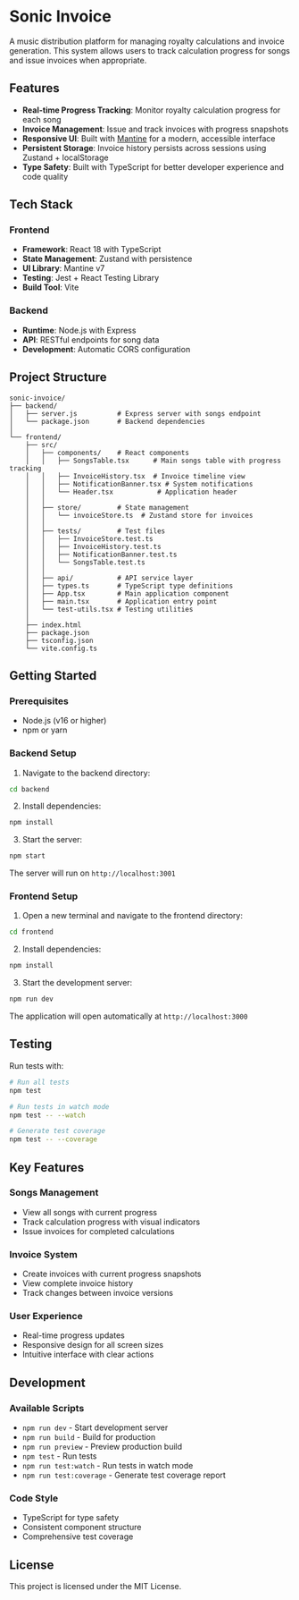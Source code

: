 # Sonic Invoice

A music distribution platform for managing royalty calculations and invoice generation. This system allows users to track calculation progress for songs and issue invoices when appropriate.

## Features

- **Real-time Progress Tracking**: Monitor royalty calculation progress for each song
- **Invoice Management**: Issue and track invoices with progress snapshots
- **Responsive UI**: Built with [Mantine](https://mantine.dev/) for a modern, accessible interface
- **Persistent Storage**: Invoice history persists across sessions using Zustand + localStorage
- **Type Safety**: Built with TypeScript for better developer experience and code quality

## Tech Stack

### Frontend
- **Framework**: React 18 with TypeScript
- **State Management**: Zustand with persistence
- **UI Library**: Mantine v7
- **Testing**: Jest + React Testing Library
- **Build Tool**: Vite

### Backend
- **Runtime**: Node.js with Express
- **API**: RESTful endpoints for song data
- **Development**: Automatic CORS configuration

## Project Structure

```
sonic-invoice/
├── backend/
│   ├── server.js          # Express server with songs endpoint
│   └── package.json       # Backend dependencies
│
└── frontend/
    ├── src/
    │   ├── components/    # React components
    │   │   ├── SongsTable.tsx      # Main songs table with progress tracking
    │   │   ├── InvoiceHistory.tsx  # Invoice timeline view
    │   │   ├── NotificationBanner.tsx # System notifications
    │   │   └── Header.tsx           # Application header
    │   │
    │   ├── store/         # State management
    │   │   └── invoiceStore.ts  # Zustand store for invoices
    │   │
    │   ├── tests/         # Test files
    │   │   ├── InvoiceStore.test.ts
    │   │   ├── InvoiceHistory.test.ts
    │   │   ├── NotificationBanner.test.ts
    │   │   └── SongsTable.test.ts
    │   │
    │   ├── api/           # API service layer
    │   ├── types.ts       # TypeScript type definitions
    │   ├── App.tsx        # Main application component
    │   ├── main.tsx       # Application entry point
    │   └── test-utils.tsx # Testing utilities
    │
    ├── index.html
    ├── package.json
    ├── tsconfig.json
    └── vite.config.ts
```

## Getting Started

### Prerequisites
- Node.js (v16 or higher)
- npm or yarn

### Backend Setup

1. Navigate to the backend directory:
```bash
cd backend
```

2. Install dependencies:
```bash
npm install
```

3. Start the server:
```bash
npm start
```

The server will run on `http://localhost:3001`

### Frontend Setup

1. Open a new terminal and navigate to the frontend directory:
```bash
cd frontend
```

2. Install dependencies:
```bash
npm install
```

3. Start the development server:
```bash
npm run dev
```

The application will open automatically at `http://localhost:3000`

## Testing

Run tests with:
```bash
# Run all tests
npm test

# Run tests in watch mode
npm test -- --watch

# Generate test coverage
npm test -- --coverage
```

## Key Features

### Songs Management
- View all songs with current progress
- Track calculation progress with visual indicators
- Issue invoices for completed calculations

### Invoice System
- Create invoices with current progress snapshots
- View complete invoice history
- Track changes between invoice versions

### User Experience
- Real-time progress updates
- Responsive design for all screen sizes
- Intuitive interface with clear actions

## Development

### Available Scripts

- `npm run dev` - Start development server
- `npm run build` - Build for production
- `npm run preview` - Preview production build
- `npm test` - Run tests
- `npm run test:watch` - Run tests in watch mode
- `npm run test:coverage` - Generate test coverage report

### Code Style
- TypeScript for type safety
- Consistent component structure
- Comprehensive test coverage

## License

This project is licensed under the MIT License.